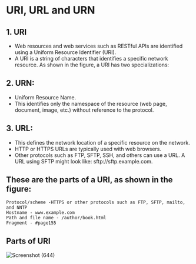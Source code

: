 # URI, URL and URN

## 1. URI

- Web resources and web services such as RESTful APIs are identified using a Uniform Resource Identifier (URI). 
- A URI is a string of characters that identifies a specific network resource. As shown in the figure, a URI has two specializations: 

## 2. URN:

- Uniform Resource Name.
- This identifies only the namespace of the resource (web page, document, image, etc.) without reference to the protocol.

## 3. URL:

- This defines the network location of a specific resource on the network. 
- HTTP or HTTPS URLs are typically used with web browsers. 
- Other protocols such as FTP, SFTP, SSH, and others can use a URL. A URL using SFTP might look like: sftp://sftp.example.com.

## These are the parts of a URI, as shown in the figure:

    Protocol/scheme -HTTPS or other protocols such as FTP, SFTP, mailto, and NNTP
    Hostname - www.example.com
    Path and file name - /author/book.html
    Fragment - #page155
    
## Parts of URI

![Screenshot (644)](https://user-images.githubusercontent.com/63872951/173247773-93a4ea94-f268-4cbb-91fc-b2a7610507a5.png)
